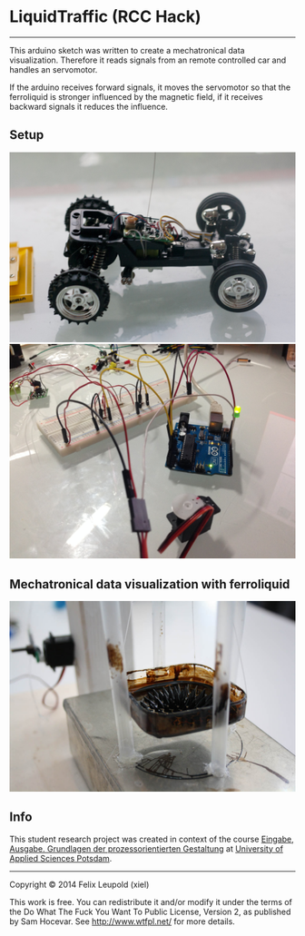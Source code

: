 # LiquidTraffic (RCC Hack)
----------------------------------
This arduino sketch was written to create a mechatronical data visualization. Therefore it reads signals from an remote controlled car and handles an servomotor.

If the arduino receives forward signals, it moves the servomotor so that the ferroliquid is stronger influenced by the magnetic field, if it receives backward signals it reduces the influence.

## Setup

![open car](documentation/car-open.jpg)
![car circuit board and arduino](documentation/read-with-arduino.jpg)

## Mechatronical data visualization with ferroliquid

![result](documentation/liquid.jpg)


## Info

This student research project was created in context of the course [Eingabe, Ausgabe. Grundlagen der prozessorientierten Gestaltung](https://incom.org/workspace/5122) at [University of Applied Sciences Potsdam](http://design.fh-potsdam.de).

----------------------------------
Copyright © 2014 Felix Leupold (xiel)

This work is free. You can redistribute it and/or modify it under the
terms of the Do What The Fuck You Want To Public License, Version 2,
as published by Sam Hocevar. See http://www.wtfpl.net/ for more details.

